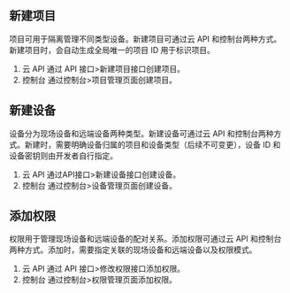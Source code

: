 ## 新建项目
项目可用于隔离管理不同类型设备。新建项目可通过云 API 和控制台两种方式。新建项目时，会自动生成全局唯一的项目 ID 用于标识项目。
1. 云 API
通过 API 接口>新建项目接口创建项目。
2. 控制台
通过控制台>项目管理页面创建项目。

## 新建设备
设备分为现场设备和远端设备两种类型。新建设备可通过云 API 和控制台两种方式。新建时，需要明确设备归属的项目和设备类型（后续不可变更），设备 ID 和设备密钥则由开发者自行指定。
1. 云 API
通过API接口>新建设备接口创建设备。
2. 控制台
通过控制台>设备管理页面创建设备。

## 添加权限
权限用于管理现场设备和远端设备的配对关系。添加权限可通过云 API 和控制台两种方式。添加时，需要指定关联的现场设备和远端设备以及权限模式。
1. 云 API
通过 API 接口>修改权限接口添加权限。
2. 控制台
通过控制台>权限管理页面添加权限。
